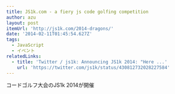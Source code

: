 ```yaml
---
title: JS1k.com - a fiery js code golfing competition
author: azu
layout: post
itemUrl: 'http://js1k.com/2014-dragons/'
date: '2014-02-11T01:45:54.627Z'
tags:
  - JavaScript
  - イベント
relatedLinks:
  - title: 'Twitter / js1k: Announcing JS1k 2014: "Here ...'
    url: 'https://twitter.com/js1k/status/430812732028227584'
---
```

コードゴルフ大会のJS1k 2014が開催
